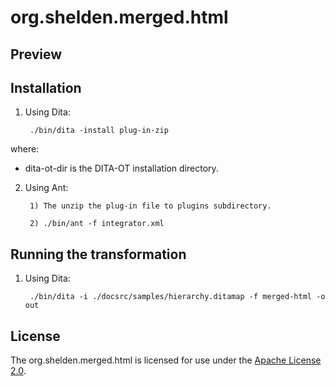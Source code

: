 # org.shelden.merged.html #

Preview
-------


Installation
------------

1. Using Dita:

		./bin/dita -install plug-in-zip

where:

* dita-ot-dir is the DITA-OT installation directory.

2. Using Ant:

		1) The unzip the plug-in file to plugins subdirectory.

		2) ./bin/ant -f integrator.xml


Running the transformation
--------------------------

1. Using Dita:

		./bin/dita -i ./docsrc/samples/hierarchy.ditamap -f merged-html -o out

License
-------

The org.shelden.merged.html is licensed for use under the [Apache License 2.0](http://www.apache.org/licenses/LICENSE-2.0).